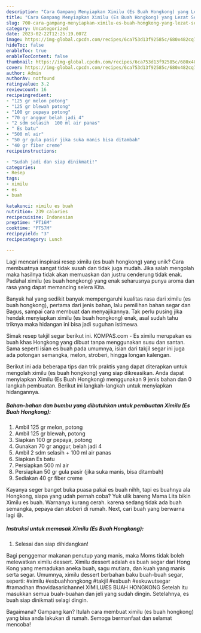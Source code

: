 ```yaml
---
description: "Cara Gampang Menyiapkan Ximilu (Es Buah Hongkong) yang Lezat Sekali"
title: "Cara Gampang Menyiapkan Ximilu (Es Buah Hongkong) yang Lezat Sekali"
slug: 700-cara-gampang-menyiapkan-ximilu-es-buah-hongkong-yang-lezat-sekali
category: Uncategorized
date: 2023-02-22T12:25:19.007Z
image: https://img-global.cpcdn.com/recipes/6ca753d13f92585c/680x482cq70/ximilu-es-buah-hongkong-foto-resep-utama.jpg
hideToc: false
enableToc: true
enableTocContent: false
thumbnail: https://img-global.cpcdn.com/recipes/6ca753d13f92585c/680x482cq70/ximilu-es-buah-hongkong-foto-resep-utama.jpg
cover: https://img-global.cpcdn.com/recipes/6ca753d13f92585c/680x482cq70/ximilu-es-buah-hongkong-foto-resep-utama.jpg
author: Admin
authorAv: notfound
ratingvalue: 3.2
reviewcount: 16
recipeingredient:
- "125 gr melon potong"
- "125 gr blewah potong"
- "100 gr pepaya potong"
- "70 gr anggur belah jadi 4"
- "2 sdm selasih  100 ml air panas"
- " Es batu"
- "500 ml air"
- "50 gr gula pasir jika suka manis bisa ditambah"
- "40 gr fiber creme"
recipeinstructions:

- "Sudah jadi dan siap dinikmati!"
categories:
- Resep
tags:
- ximilu
- es
- buah

katakunci: ximilu es buah 
nutrition: 239 calories
recipecuisine: Indonesian
preptime: "PT16M"
cooktime: "PT57M"
recipeyield: "3"
recipecategory: Lunch

---
```





Lagi mencari inspirasi resep ximilu (es buah hongkong) yang unik? Cara membuatnya sangat tidak susah dan tidak juga mudah. Jika salah mengolah maka hasilnya tidak akan memuaskan dan justru cenderung tidak enak. Padahal ximilu (es buah hongkong) yang enak seharusnya punya aroma dan rasa yang dapat memancing selera Kita.





Banyak hal yang sedikit banyak mempengaruhi kualitas rasa dari ximilu (es buah hongkong), pertama dari jenis bahan, lalu pemilihan bahan segar dan Bagus, sampai cara membuat dan menyajikannya. Tak perlu pusing jika hendak menyiapkan ximilu (es buah hongkong) enak,      asal sudah tahu triknya maka hidangan ini bisa jadi suguhan istimewa.














Simak resep takjil segar berikut ini. KOMPAS.com - Es ximilu merupakan es buah khas Hongkong yang dibuat tanpa menggunakan susu dan santan. Sama seperti isian es buah pada umumnya, isian dari takjil segar ini juga ada potongan semangka, melon, stroberi, hingga longan kalengan.






Berikut ini ada beberapa tips dan trik praktis yang dapat diterapkan untuk mengolah ximilu (es buah hongkong) yang siap dikreasikan. Anda dapat menyiapkan Ximilu (Es Buah Hongkong) menggunakan 9 jenis bahan dan 0 langkah pembuatan. Berikut ini langkah-langkah untuk menyiapkan hidangannya.

<!--inarticleads1-->

##### Bahan-bahan dan bumbu yang dibutuhkan untuk pembuatan Ximilu (Es Buah Hongkong):

1. Ambil 125 gr melon, potong
1. Ambil 125 gr blewah, potong
1. Siapkan 100 gr pepaya, potong
1. Gunakan 70 gr anggur, belah jadi 4
1. Ambil 2 sdm selasih + 100 ml air panas
1. Siapkan  Es batu
1. Persiapkan 500 ml air
1. Persiapkan 50 gr gula pasir (jika suka manis, bisa ditambah)
1. Sediakan 40 gr fiber creme


Kayanya seger banget buka puasa pakai es buah nihh, tapi es buahnya ala Hongkong, siapa yang udah pernah coba? Yuk ulik bareng Mama Lita bikin Ximilu es buah. Warnanya kurang cerah. karena sedang tidak ada buah semangka, pepaya dan stoberi di rumah. Next, cari buah yang berwarna lagi 😅. 

<!--inarticleads2-->

##### Instruksi untuk memasak Ximilu (Es Buah Hongkong):


1. Selesai dan siap dihidangkan!

Bagi penggemar makanan penutup yang manis, maka Moms tidak boleh melewatkan ximilu dessert. Ximilu dessert adalah es buah segar dari Hong Kong yang memadukan aneka buah, sagu mutiara, dan kuah yang manis serta segar. Umumnya, ximilu dessert berbahan baku buah-buah segar, seperti: #ximilu #esbuahhongkong #takjil #esbuah #eskuwutsegar #ramadhan #novidasarichannel XIMILU/ES BUAH HONGKONG Setelah itu masukkan semua buah-buahan dan jeli yang sudah dingin. Setelahnya, es buah siap dinikmati selagi dingin. 

Bagaimana? Gampang kan? Itulah cara membuat ximilu (es buah hongkong) yang bisa anda lakukan di rumah. Semoga bermanfaat dan selamat mencoba!
